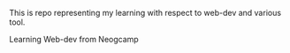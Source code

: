 This is repo representing my learning with respect to web-dev and various tool.

Learning Web-dev from Neogcamp